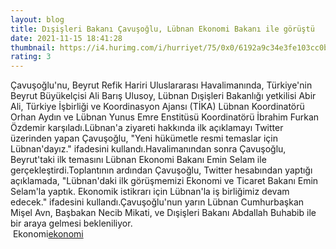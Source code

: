 ```yaml
--- 
layout: blog
title: Dışişleri Bakanı Çavuşoğlu, Lübnan Ekonomi Bakanı ile görüştü
date: 2021-11-15 18:41:28
thumbnail: https://i4.hurimg.com/i/hurriyet/75/0x0/6192a9c34e3fe103cc0b42d7.jpg
rating: 3
---
```

Çavuşoğlu'nu, Beyrut Refik Hariri Uluslararası Havalimanında, Türkiye'nin Beyrut Büyükelçisi Ali Barış Ulusoy, Lübnan Dışişleri Bakanlığı yetkilisi Abir Ali, Türkiye İşbirliği ve Koordinasyon Ajansı (TİKA) Lübnan Koordinatörü Orhan Aydın ve Lübnan Yunus Emre Enstitüsü Koordinatörü İbrahim Furkan Özdemir karşıladı.Lübnan'a ziyareti hakkında ilk açıklamayı Twitter üzerinden yapan Çavuşoğlu, "Yeni hükümetle resmi temaslar için Lübnan'dayız." ifadesini kullandı.Havalimanından sonra Çavuşoğlu, Beyrut'taki ilk temasını Lübnan Ekonomi Bakanı Emin Selam ile gerçekleştirdi.Toplantının ardından Çavuşoğlu, Twitter hesabından yaptığı açıklamada, "Lübnan'daki ilk görüşmemizi Ekonomi ve Ticaret Bakanı Emin Selam'la yaptık. Ekonomik istikrarı için Lübnan'la iş birliğimiz devam edecek." ifadesini kullandı.Çavuşoğlu'nun yarın Lübnan Cumhurbaşkan Mişel Avn, Başbakan Necib Mikati, ve Dışişleri Bakanı Abdallah Buhabib ile bir araya gelmesi bekleniliyor.</br>&nbsp;Ekonomi<a href="Ekonomi">ekonomi</a>